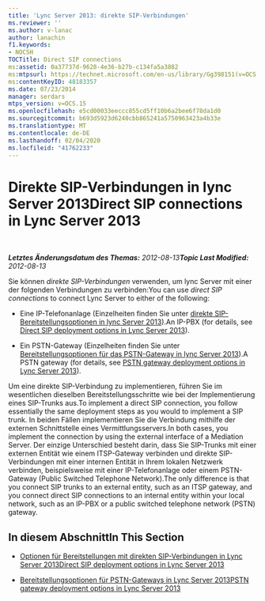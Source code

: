 ```yaml
---
title: 'Lync Server 2013: direkte SIP-Verbindungen'
ms.reviewer: ''
ms.author: v-lanac
author: lanachin
f1.keywords:
- NOCSH
TOCTitle: Direct SIP connections
ms:assetid: 0a37737d-9628-4e36-b27b-c134fa5a3882
ms:mtpsurl: https://technet.microsoft.com/en-us/library/Gg398151(v=OCS.15)
ms:contentKeyID: 48183357
ms.date: 07/23/2014
manager: serdars
mtps_version: v=OCS.15
ms.openlocfilehash: e5cd00033eeccc855cd5ff10b6a2bee6f78da1d0
ms.sourcegitcommit: b693d5923d6240cbb865241a5750963423a4b33e
ms.translationtype: MT
ms.contentlocale: de-DE
ms.lasthandoff: 02/04/2020
ms.locfileid: "41762233"
---
```

<div data-xmlns="http://www.w3.org/1999/xhtml">

<div class="topic" data-xmlns="http://www.w3.org/1999/xhtml" data-msxsl="urn:schemas-microsoft-com:xslt" data-cs="http://msdn.microsoft.com/en-us/">

<div data-asp="http://msdn2.microsoft.com/asp">

# <a name="direct-sip-connections-in-lync-server-2013"></a><span data-ttu-id="b848f-102">Direkte SIP-Verbindungen in lync Server 2013</span><span class="sxs-lookup"><span data-stu-id="b848f-102">Direct SIP connections in Lync Server 2013</span></span>

</div>

<div id="mainSection">

<div id="mainBody">

<span> </span>

<span data-ttu-id="b848f-103">_**Letztes Änderungsdatum des Themas:** 2012-08-13_</span><span class="sxs-lookup"><span data-stu-id="b848f-103">_**Topic Last Modified:** 2012-08-13_</span></span>

<span data-ttu-id="b848f-104">Sie können *direkte SIP-Verbindungen* verwenden, um lync Server mit einer der folgenden Verbindungen zu verbinden:</span><span class="sxs-lookup"><span data-stu-id="b848f-104">You can use *direct SIP connections* to connect Lync Server to either of the following:</span></span>

  - <span data-ttu-id="b848f-105">Eine IP-Telefonanlage (Einzelheiten finden Sie unter [direkte SIP-Bereitstellungsoptionen in lync Server 2013](lync-server-2013-direct-sip-deployment-options.md)).</span><span class="sxs-lookup"><span data-stu-id="b848f-105">An IP-PBX (for details, see [Direct SIP deployment options in Lync Server 2013](lync-server-2013-direct-sip-deployment-options.md)).</span></span>

  - <span data-ttu-id="b848f-106">Ein PSTN-Gateway (Einzelheiten finden Sie unter [Bereitstellungsoptionen für das PSTN-Gateway in lync Server 2013](lync-server-2013-pstn-gateway-deployment-options.md)).</span><span class="sxs-lookup"><span data-stu-id="b848f-106">A PSTN gateway (for details, see [PSTN gateway deployment options in Lync Server 2013](lync-server-2013-pstn-gateway-deployment-options.md)).</span></span>

<span data-ttu-id="b848f-107">Um eine direkte SIP-Verbindung zu implementieren, führen Sie im wesentlichen dieselben Bereitstellungsschritte wie bei der Implementierung eines SIP-Trunks aus.</span><span class="sxs-lookup"><span data-stu-id="b848f-107">To implement a direct SIP connection, you follow essentially the same deployment steps as you would to implement a SIP trunk.</span></span> <span data-ttu-id="b848f-108">In beiden Fällen implementieren Sie die Verbindung mithilfe der externen Schnittstelle eines Vermittlungsservers.</span><span class="sxs-lookup"><span data-stu-id="b848f-108">In both cases, you implement the connection by using the external interface of a Mediation Server.</span></span> <span data-ttu-id="b848f-109">Der einzige Unterschied besteht darin, dass Sie SIP-Trunks mit einer externen Entität wie einem ITSP-Gateway verbinden und direkte SIP-Verbindungen mit einer internen Entität in Ihrem lokalen Netzwerk verbinden, beispielsweise mit einer IP-Telefonanlage oder einem PSTN-Gateway (Public Switched Telephone Network).</span><span class="sxs-lookup"><span data-stu-id="b848f-109">The only difference is that you connect SIP trunks to an external entity, such as an ITSP gateway, and you connect direct SIP connections to an internal entity within your local network, such as an IP-PBX or a public switched telephone network (PSTN) gateway.</span></span>

<div>

## <a name="in-this-section"></a><span data-ttu-id="b848f-110">In diesem Abschnitt</span><span class="sxs-lookup"><span data-stu-id="b848f-110">In This Section</span></span>

  - [<span data-ttu-id="b848f-111">Optionen für Bereitstellungen mit direkten SIP-Verbindungen in Lync Server 2013</span><span class="sxs-lookup"><span data-stu-id="b848f-111">Direct SIP deployment options in Lync Server 2013</span></span>](lync-server-2013-direct-sip-deployment-options.md)

  - [<span data-ttu-id="b848f-112">Bereitstellungsoptionen für PSTN-Gateways in Lync Server 2013</span><span class="sxs-lookup"><span data-stu-id="b848f-112">PSTN gateway deployment options in Lync Server 2013</span></span>](lync-server-2013-pstn-gateway-deployment-options.md)

</div>

</div>

<span> </span>

</div>

</div>

</div>

